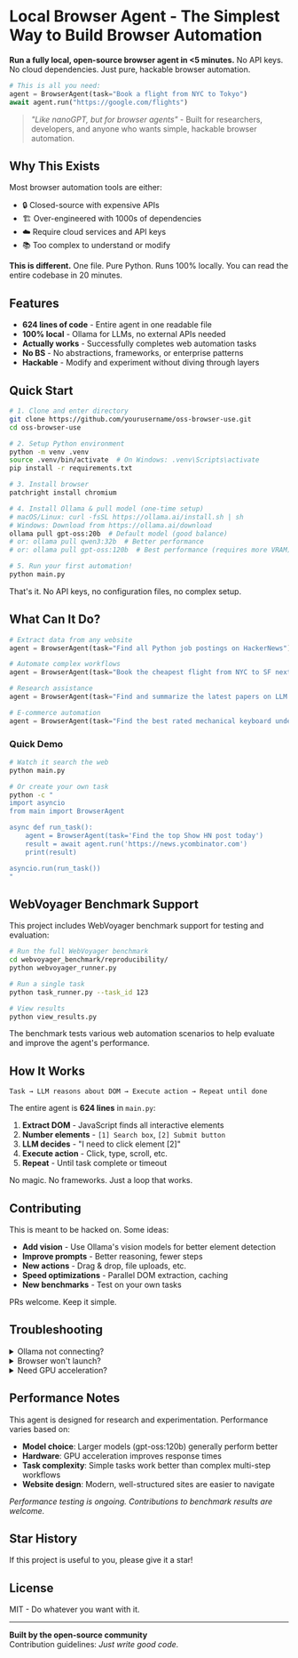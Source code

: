 # Local Browser Agent - The Simplest Way to Build Browser Automation

**Run a fully local, open-source browser agent in <5 minutes.** No API keys. No cloud dependencies. Just pure, hackable browser automation.

```python
# This is all you need:
agent = BrowserAgent(task="Book a flight from NYC to Tokyo")
await agent.run("https://google.com/flights")
```

> _"Like nanoGPT, but for browser agents"_ - Built for researchers, developers, and anyone who wants simple, hackable browser automation.

## Why This Exists

Most browser automation tools are either:

- 🔒 Closed-source with expensive APIs
- 🏗️ Over-engineered with 1000s of dependencies
- ☁️ Require cloud services and API keys
- 📚 Too complex to understand or modify

**This is different.** One file. Pure Python. Runs 100% locally. You can read the entire codebase in 20 minutes.

## Features

- **624 lines of code** - Entire agent in one readable file
- **100% local** - Ollama for LLMs, no external APIs needed
- **Actually works** - Successfully completes web automation tasks
- **No BS** - No abstractions, frameworks, or enterprise patterns
- **Hackable** - Modify and experiment without diving through layers

## Quick Start

```bash
# 1. Clone and enter directory
git clone https://github.com/yourusername/oss-browser-use.git
cd oss-browser-use

# 2. Setup Python environment
python -m venv .venv
source .venv/bin/activate  # On Windows: .venv\Scripts\activate
pip install -r requirements.txt

# 3. Install browser
patchright install chromium

# 4. Install Ollama & pull model (one-time setup)
# macOS/Linux: curl -fsSL https://ollama.ai/install.sh | sh
# Windows: Download from https://ollama.ai/download
ollama pull gpt-oss:20b  # Default model (good balance)
# or: ollama pull qwen3:32b  # Better performance
# or: ollama pull gpt-oss:120b  # Best performance (requires more VRAM)

# 5. Run your first automation!
python main.py
```

That's it. No API keys, no configuration files, no complex setup.

## What Can It Do?

```python
# Extract data from any website
agent = BrowserAgent(task="Find all Python job postings on HackerNews")

# Automate complex workflows
agent = BrowserAgent(task="Book the cheapest flight from NYC to SF next Friday")

# Research assistance
agent = BrowserAgent(task="Find and summarize the latest papers on LLM agents")

# E-commerce automation
agent = BrowserAgent(task="Find the best rated mechanical keyboard under $100")
```

### Quick Demo

```bash
# Watch it search the web
python main.py

# Or create your own task
python -c "
import asyncio
from main import BrowserAgent

async def run_task():
    agent = BrowserAgent(task='Find the top Show HN post today')
    result = await agent.run('https://news.ycombinator.com')
    print(result)

asyncio.run(run_task())
"
```

## WebVoyager Benchmark Support

This project includes WebVoyager benchmark support for testing and evaluation:

```bash
# Run the full WebVoyager benchmark
cd webvoyager_benchmark/reproducibility/
python webvoyager_runner.py

# Run a single task
python task_runner.py --task_id 123

# View results
python view_results.py
```

The benchmark tests various web automation scenarios to help evaluate and improve the agent's performance.

## How It Works

```
Task → LLM reasons about DOM → Execute action → Repeat until done
```

The entire agent is **624 lines** in `main.py`:

1. **Extract DOM** - JavaScript finds all interactive elements
2. **Number elements** - `[1] Search box`, `[2] Submit button`
3. **LLM decides** - "I need to click element [2]"
4. **Execute action** - Click, type, scroll, etc.
5. **Repeat** - Until task complete or timeout

No magic. No frameworks. Just a loop that works.

## Contributing

This is meant to be hacked on. Some ideas:

- **Add vision** - Use Ollama's vision models for better element detection
- **Improve prompts** - Better reasoning, fewer steps
- **New actions** - Drag & drop, file uploads, etc.
- **Speed optimizations** - Parallel DOM extraction, caching
- **New benchmarks** - Test on your own tasks

PRs welcome. Keep it simple.

## Troubleshooting

<details>
<summary>Ollama not connecting?</summary>

```bash
# Make sure ollama is running
ollama serve

# Test connection
curl http://localhost:11434/api/tags
```

</details>

<details>
<summary>Browser won't launch?</summary>

```bash
# Reinstall with anti-detection patches
patchright install chromium --force
```

</details>

<details>
<summary>Need GPU acceleration?</summary>

Ollama automatically uses GPU if available. For CPU-only:

```bash
ollama run gpt-oss:20b  # Good balance for CPU/GPU
```

</details>

## Performance Notes

This agent is designed for research and experimentation. Performance varies based on:

- **Model choice**: Larger models (gpt-oss:120b) generally perform better
- **Hardware**: GPU acceleration improves response times
- **Task complexity**: Simple tasks work better than complex multi-step workflows
- **Website design**: Modern, well-structured sites are easier to navigate

_Performance testing is ongoing. Contributions to benchmark results are welcome._

## Star History

If this project is useful to you, please give it a star!

## License

MIT - Do whatever you want with it.

---

**Built by the open-source community**  
Contribution guidelines: _Just write good code._